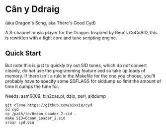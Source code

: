 # Cân y Ddraig

(aka Dragon's Song, aka There's Good Cyd)

A 3-channel music player for the Dragon.  Inspired by Rem's CoCoSID, this is
rewritten with a tight core and tune scripting engine.

## Quick Start

But note this is just to quickly try out SID tunes, which do *not* convert
cleanly, do *not* use the programming feature and so take up loads of
memory.  If there isn't a rule in the Makefile for the one you choose,
you'll probably have to specify some SDFLAGS for siddump so limit the
amount of time it dumps the tune for.

Needs: asm6809, bin2cas.pl, dzip, perl, siddump

```
git clone https://github.com/sixxie/cyd
cd cyd
cp /path/to/Ocean_Loader_2.sid .
make SID=Ocean_Loader_2.sid
xroar cyd.bin
```
